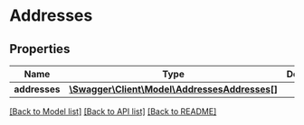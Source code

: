 # Addresses

## Properties
Name | Type | Description | Notes
------------ | ------------- | ------------- | -------------
**addresses** | [**\Swagger\Client\Model\AddressesAddresses[]**](AddressesAddresses.md) |  | 

[[Back to Model list]](../README.md#documentation-for-models) [[Back to API list]](../README.md#documentation-for-api-endpoints) [[Back to README]](../README.md)


